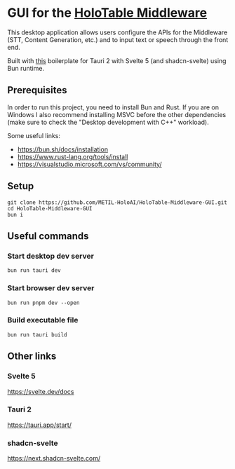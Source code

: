 # GUI for the [HoloTable Middleware](https://github.com/METIL-HoloAI/HoloTable-Middleware)
This desktop application allows users configure the APIs for the Middleware (STT, Content Generation, etc.) and to input text or speech through the front end. 

Built with [this](https://github.com/alysonhower/tauri2-svelte5-shadcn) boilerplate for Tauri 2 with Svelte 5 (and shadcn-svelte) using Bun runtime.

## Prerequisites
In order to run this project, you need to install Bun and Rust. If you are on Windows I also recommend installing MSVC before the other dependencies (make sure to check the "Desktop development with C++" workload).

Some useful links:
- https://bun.sh/docs/installation
- https://www.rust-lang.org/tools/install
- https://visualstudio.microsoft.com/vs/community/

## Setup
```
git clone https://github.com/METIL-HoloAI/HoloTable-Middleware-GUI.git
cd HoloTable-Middleware-GUI
bun i
```
## Useful commands
### Start desktop dev server
```
bun run tauri dev
```

### Start browser dev server
```
bun run pnpm dev --open
```

### Build executable file
```
bun run tauri build
```

## Other links
### Svelte 5
https://svelte.dev/docs

### Tauri 2
https://tauri.app/start/

### shadcn-svelte
https://next.shadcn-svelte.com/